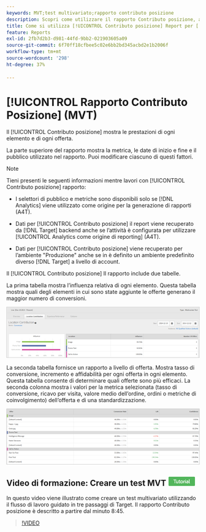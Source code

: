 ```yaml
---
keywords: MVT;test multivariato;rapporto contributo posizione
description: Scopri come utilizzare il rapporto Contributo posizione, ad Adobe [!DNL Target] [!UICONTROL Targeting esperienza] attività che mostrano le prestazioni di ogni elemento e di ogni offerta.
title: Come si utilizza [!UICONTROL Contributo posizione] Report per [!UICONTROL Test multivariato] attività?
feature: Reports
exl-id: 2fb7d2b3-d981-44fd-9bb2-021903605a09
source-git-commit: 6f70ff18cfbee5c02e6bb2bd345acbd2e1b2006f
workflow-type: tm+mt
source-wordcount: '298'
ht-degree: 37%

---
```


# [!UICONTROL Rapporto Contributo Posizione] (MVT)

Il [!UICONTROL Contributo posizione] mostra le prestazioni di ogni elemento e di ogni offerta.

La parte superiore del rapporto mostra la metrica, le date di inizio e fine e il pubblico utilizzato nel rapporto. Puoi modificare ciascuno di questi fattori.

>[!NOTE]
>
>Tieni presenti le seguenti informazioni mentre lavori con [!UICONTROL Contributo posizione] rapporto:
>
>* I selettori di pubblico e metriche sono disponibili solo se [!DNL Analytics] viene utilizzato come origine per la generazione di rapporti (A4T).
>
>* Dati per [!UICONTROL Contributo posizione] il report viene recuperato da [!DNL Target] backend anche se l’attività è configurata per utilizzare [!UICONTROL Analytics come origine di reporting] (A4T).
>
>* Dati per [!UICONTROL Contributo posizione] viene recuperato per l’ambiente &quot;Produzione&quot; anche se in è definito un ambiente predefinito diverso [!DNL Target] a livello di account.


Il [!UICONTROL Contributo posizione] Il rapporto include due tabelle.

La prima tabella mostra l’influenza relativa di ogni elemento. Questa tabella mostra quali degli elementi in cui sono state aggiunte le offerte generano il maggior numero di conversioni.

![Rapporto Contributo posizione in Adobe Target](/help/main/c-reports/assets/locationcontributiontop.png)

La seconda tabella fornisce un rapporto a livello di offerta. Mostra tasso di conversione, incremento e affidabilità per ogni offerta in ogni elemento. Questa tabella consente di determinare quali offerte sono più efficaci. La seconda colonna mostra i valori per la metrica selezionata (tasso di conversione, ricavo per visita, valore medio dell’ordine, ordini o metriche di coinvolgimento) dell’offerta e di una standardizzazione.

![Rapporto Contributo posizione in Adobe Target](/help/main/c-reports/assets/locationcontributionbottom.png)

## Video di formazione: Creare un test MVT ![Icona esercitazione](/help/main/assets/tutorial.png)

In questo video viene illustrato come creare un test multivariato utilizzando il flusso di lavoro guidato in tre passaggi di Target. Il rapporto Contributo posizione è descritto a partire dal minuto 8:45.

>[!VIDEO](https://video.tv.adobe.com/v/17395)
